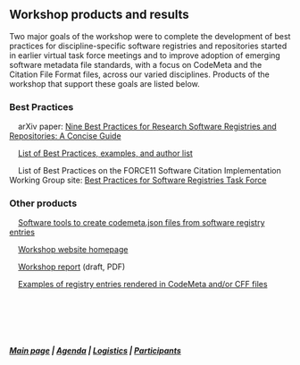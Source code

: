 ## Workshop products and results
  
Two major goals of the workshop were to complete the development of best practices for discipline-specific software registries and repositories started in earlier virtual task force meetings and to improve adoption of emerging software metadata file standards, with a focus on CodeMeta and the Citation File Format files, across our varied disciplines. Products of the workshop that support these goals are listed below.

### Best Practices
&nbsp; &nbsp; arXiv paper: [Nine Best Practices for Research Software Registries and Repositories: A Concise Guide](https://arxiv.org/abs/2012.13117)  

&nbsp; &nbsp; [List of Best Practices, examples, and author list](https://asclnet.github.io/SWRegistryWorkshop/Products/BestPractices.html)
  
&nbsp; &nbsp; List of Best Practices on the FORCE11 Software Citation Implementation Working Group site: [Best Practices for Software Registries Task Force](https://github.com/force11/force11-sciwg/tree/master/Repositories)

### Other products

&nbsp; &nbsp; [Software tools to create codemeta.json files from software registry entries](https://github.com/caltechlibrary/convert_codemeta)

&nbsp; &nbsp; [Workshop website homepage](https://asclnet.github.io/SWRegistryWorkshop/)

&nbsp; &nbsp; [Workshop report](https://github.com/ASCLnet/SWRegistryWorkshop/blob/master/Products/Draft%20of%20Workshop%20report.pdf) (draft, PDF)

&nbsp; &nbsp; [Examples of registry entries rendered in CodeMeta and/or CFF files](https://asclnet.github.io/SWRegistryWorkshop/Products/Software%20metadata%20file%20examples.html)

  &nbsp; &nbsp;   
  &nbsp; &nbsp;    
  &nbsp; &nbsp;    
  &nbsp; &nbsp; 
##### [Main page](https://asclnet.github.io/SWRegistryWorkshop/) | [Agenda](https://asclnet.github.io/SWRegistryWorkshop/Agenda.html) | [Logistics](https://asclnet.github.io/SWRegistryWorkshop/Logistics.html) | [Participants](https://asclnet.github.io/SWRegistryWorkshop/Participants.html)   
